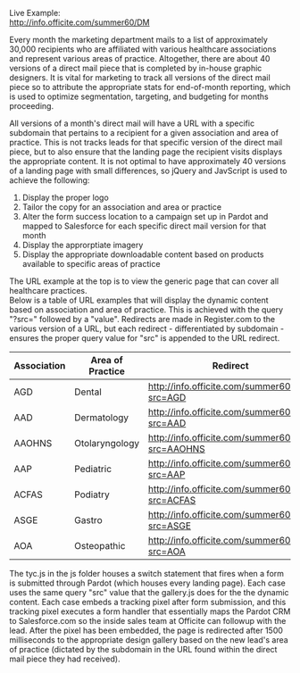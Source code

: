Live Example:  
http://info.officite.com/summer60/DM  


Every month the marketing department mails to a list of approximately 30,000 recipients who are affiliated with various healthcare associations and represent various areas of practice. Altogether, there are about 40 versions of a direct mail piece that is completed by in-house graphic designers. It is vital for marketing to track all versions of the direct mail piece so to attribute the appropriate stats for end-of-month reporting, which is used to optimize segmentation, targeting, and budgeting for months proceeding.  

All versions of a month's direct mail will have a URL with a specific subdomain that pertains to a recipient for a given association and area of practice. This is not tracks leads for that specific version of the direct mail piece, but to also ensure that the landing page the recipient visits displays the appropriate content. It is not optimal to have approximately 40 versions of a landing page with small differences, so jQuery and JavScript is used to achieve the following:  


1. Display the proper logo  
2. Tailor the copy for an association and area or practice  
3. Alter the form success location to a campaign set up in Pardot and mapped to Salesforce for each specific direct mail version for that month   
4. Display the approrptiate imagery  
5. Display the appropriate downloadable content based on products available to specific areas of practice  


The URL example at the top is to view the generic page that can cover all healthcare practices.  
Below is a table of URL examples that will display the dynamic content based on association and area of practice. This is achieved with the query "?src=" followed by a "value". Redirects are made in Register.com to the various version of a URL, but each redirect - differentiated by subdomain - ensures the proper query value for "src" is appended to the URL redirect.  


|Association  |Area of Practice   |Redirect                                        |Vanity URL             |
|-------------|------------------ |------------------------------------------------|-----------------------|
|AGD          |Dental             |http://info.officite.com/summer60/DM?src=AGD    |AGD.Summer60.com       |
|AAD          |Dermatology        |http://info.officite.com/summer60/DM?src=AAD    |AAD.Summer60.com       |
|AAOHNS       |Otolaryngology     |http://info.officite.com/summer60/DM?src=AAOHNS |AAOHNS.Summer60.com    |
|AAP          |Pediatric          |http://info.officite.com/summer60/DM?src=AAP    |AAPed.Summer60.com     |
|ACFAS        |Podiatry           |http://info.officite.com/summer60/DM?src=ACFAS  |ACFAS.Summer60.com     |
|ASGE         |Gastro             |http://info.officite.com/summer60/DM?src=ASGE   |ASGE.Summer60.com      |
|AOA          |Osteopathic        |http://info.officite.com/summer60/DM?src=AOA    |AOA.Summer60.com       |

The tyc.js in the js folder houses a switch statement that fires when a form is submitted through Pardot (which houses every landing page). Each case uses the same query "src" value that the gallery.js does for the the dynamic content. Each case embeds a tracking pixel after form submission, and this tracking pixel executes a form handler that essentially maps the Pardot CRM to Salesforce.com so the inside sales team at Officite can followup with the lead. After the pixel has been embedded, the page is redirected after 1500 milliseconds to the appropriate design gallery based on the new lead's area of practice (dictated by the subdomain in the URL found within the direct mail piece they had received).
